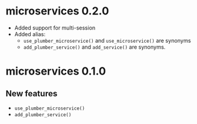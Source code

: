 # microservices 0.2.0

* Added support for multi-session
* Added alias:
    * `use_plumber_microservice()` and `use_microservice()` are synonyms
    * `add_plumber_service()` and `add_service()` are synonyms.

# microservices 0.1.0

## New features

 * `use_plumber_microservice()`
 * `add_plumber_service()`
